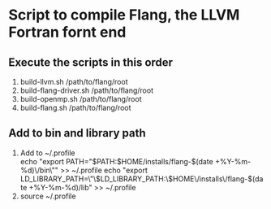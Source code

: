 # Script to compile Flang, the LLVM Fortran fornt end

## Execute the scripts in this order

1.  build-llvm.sh /path/to/flang/root  
2.  build-flang-driver.sh /path/to/flang/root  
3.  build-openmp.sh /path/to/flang/root  
4.  build-flang.sh /path/to/flang/root  

## Add to bin and library path
1.  Add to ~/.profile  
echo "export PATH=\"\$PATH:\$HOME\/installs\/flang-$(date +%Y-%m-%d)\/bin\"" >> ~/.profile  
echo "export LD_LIBRARY_PATH=\"\$LD_LIBRARY_PATH:\$HOME\/installs\/flang-$(date +%Y-%m-%d)\/lib" >> ~/.profile  
2.  source ~/.profile  

